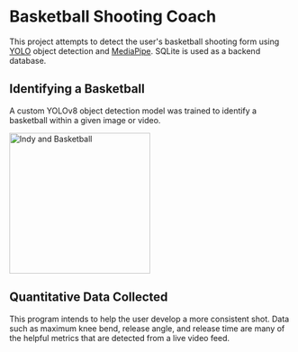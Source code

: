 # Basketball Shooting Coach

This project attempts to detect the user's basketball shooting form using [YOLO](https://github.com/ultralytics/ultralytics) object detection and [MediaPipe](https://github.com/google/mediapipe). SQLite is used as a backend database.



## Identifying a Basketball

A custom YOLOv8 object detection model was trained to identify a basketball within a given image or video.

<img src="https://github.com/MichaelChian452/bball-shooting-coach/assets/43621839/c0097319-9c26-419c-8976-19bd54db4f0f" alt="Indy and Basketball" width="250"/>

## Quantitative Data Collected

This program intends to help the user develop a more consistent shot. Data such as maximum knee bend, release angle, and release time are many of the helpful metrics that are detected from a live video feed.